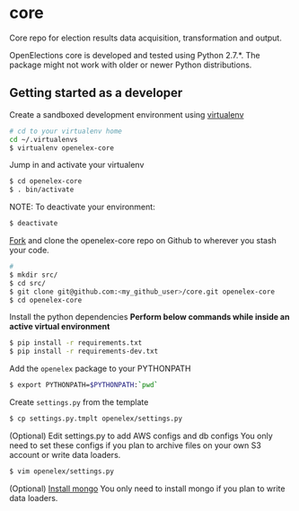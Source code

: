 core
====

Core repo for election results data acquisition, transformation and output.

OpenElections core is developed and tested using Python 2.7.*. The package
might not work with older or newer Python distributions.

Getting started as a developer
------------------------------

Create a sandboxed development environment using [virtualenv](http://www.virtualenv.org/en/latest/)
```bash
# cd to your virtualenv home
cd ~/.virtualenvs
$ virtualenv openelex-core
```

Jump in and activate your virtualenv
```bash
$ cd openelex-core
$ . bin/activate

```

NOTE: To deactivate your environment:
```bash
$ deactivate
```

[Fork](https://help.github.com/articles/fork-a-repo) and clone the openelex-core repo on Github
to wherever you stash your code.
```bash
# 
$ mkdir src/
$ cd src/
$ git clone git@github.com:<my_github_user>/core.git openelex-core
$ cd openelex-core 
```

Install the python dependencies
**Perform below commands while inside an active virtual environment**
```bash
$ pip install -r requirements.txt
$ pip install -r requirements-dev.txt
```

Add the ``openelex`` package to your PYTHONPATH
```bash
$ export PYTHONPATH=$PYTHONPATH:`pwd`
```

Create ``settings.py`` from the template 
```bash
$ cp settings.py.tmplt openelex/settings.py
```

(Optional) Edit settings.py to add AWS configs and db configs
You only need to set these configs if you plan to
archive files on your own S3 account or write data loaders.
```bash
$ vim openelex/settings.py
```

(Optional) [Install mongo](http://docs.mongodb.org/manual/installation/)
You only need to install mongo if you plan to write data loaders.
